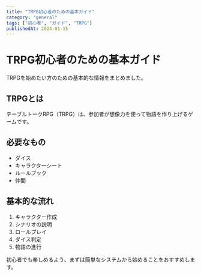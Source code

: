```yaml
---
title: "TRPG初心者のための基本ガイド"
category: "general"
tags: ["初心者", "ガイド", "TRPG"]
publishedAt: 2024-01-15
---
```


# TRPG初心者のための基本ガイド

TRPGを始めたい方のための基本的な情報をまとめました。

## TRPGとは

テーブルトークRPG（TRPG）は、参加者が想像力を使って物語を作り上げるゲームです。

## 必要なもの

- ダイス
- キャラクターシート
- ルールブック
- 仲間

## 基本的な流れ

1. キャラクター作成
2. シナリオの説明
3. ロールプレイ
4. ダイス判定
5. 物語の進行

初心者でも楽しめるよう、まずは簡単なシステムから始めることをおすすめします。
